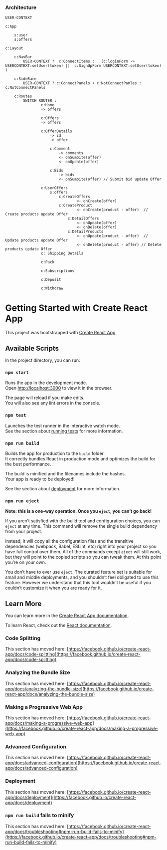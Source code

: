 ### Architecture

    USER-CONTEXT    

    c:App     

        s:user  
        s:offers

    c:Layout 

        c:NavBar 
            USER-CONTEXT ?  c:ConnectItems :   (c:loginForm ->  USERCONTEXT:setUser(token) ||  c:SignUpForm USERCONTEXT:setUser(token) ) 
        
        c:SideBare
            USER-CONTEXT ? c:ConnectPanels + c:NotConnectPanles : c:NotConnectPanels

        c:Routes
            SWITCH ROUTER :
                    c:Home
                    -> offers

                    c:Offers
                    -> offers

                    c:OfferDetails                 
                        -> id
                        -> offer

                        c:Comment
                            -> comments
                            <- onSumbite(offer)
                            <- onUpdate(offer)
                    
                        c:Bids   
                            -> bids  
                            <- onSumbite(offer) // Submit bid update Offer

                    c:UserOffers
                        s:offers
                            c:CreateOffers
                                    <- onCreate(offer)
                            c:CreateProduct
                                    <- onCreate(product - offer)  // Create products update Offer
                                c:DetailOffers
                                    <- onUpdate(offer)
                                    <- onDelete(offer) 
                                c:DetailProducts
                                    <- onUpdate(product - offer)  // Update products update Offer
                                    <- onDelete(product - offer) // Delete products update Offer
                    c: Shipping Details 
                        
                    c:Pack

                    c:Subscriptions 

                    c:Deposit
                    
                    c:Withdraw
                


# Getting Started with Create React App

This project was bootstrapped with [Create React App](https://github.com/facebook/create-react-app).

## Available Scripts

In the project directory, you can run:

### `npm start`

Runs the app in the development mode.\
Open [http://localhost:3000](http://localhost:3000) to view it in the browser.

The page will reload if you make edits.\
You will also see any lint errors in the console.

### `npm test`

Launches the test runner in the interactive watch mode.\
See the section about [running tests](https://facebook.github.io/create-react-app/docs/running-tests) for more information.

### `npm run build`

Builds the app for production to the `build` folder.\
It correctly bundles React in production mode and optimizes the build for the best performance.

The build is minified and the filenames include the hashes.\
Your app is ready to be deployed!

See the section about [deployment](https://facebook.github.io/create-react-app/docs/deployment) for more information.

### `npm run eject`

**Note: this is a one-way operation. Once you `eject`, you can’t go back!**

If you aren’t satisfied with the build tool and configuration choices, you can `eject` at any time. This command will remove the single build dependency from your project.

Instead, it will copy all the configuration files and the transitive dependencies (webpack, Babel, ESLint, etc) right into your project so you have full control over them. All of the commands except `eject` will still work, but they will point to the copied scripts so you can tweak them. At this point you’re on your own.

You don’t have to ever use `eject`. The curated feature set is suitable for small and middle deployments, and you shouldn’t feel obligated to use this feature. However we understand that this tool wouldn’t be useful if you couldn’t customize it when you are ready for it.

## Learn More

You can learn more in the [Create React App documentation](https://facebook.github.io/create-react-app/docs/getting-started).

To learn React, check out the [React documentation](https://reactjs.org/).

### Code Splitting

This section has moved here: [https://facebook.github.io/create-react-app/docs/code-splitting](https://facebook.github.io/create-react-app/docs/code-splitting)

### Analyzing the Bundle Size

This section has moved here: [https://facebook.github.io/create-react-app/docs/analyzing-the-bundle-size](https://facebook.github.io/create-react-app/docs/analyzing-the-bundle-size)

### Making a Progressive Web App

This section has moved here: [https://facebook.github.io/create-react-app/docs/making-a-progressive-web-app](https://facebook.github.io/create-react-app/docs/making-a-progressive-web-app)

### Advanced Configuration

This section has moved here: [https://facebook.github.io/create-react-app/docs/advanced-configuration](https://facebook.github.io/create-react-app/docs/advanced-configuration)

### Deployment

This section has moved here: [https://facebook.github.io/create-react-app/docs/deployment](https://facebook.github.io/create-react-app/docs/deployment)

### `npm run build` fails to minify

This section has moved here: [https://facebook.github.io/create-react-app/docs/troubleshooting#npm-run-build-fails-to-minify](https://facebook.github.io/create-react-app/docs/troubleshooting#npm-run-build-fails-to-minify)

